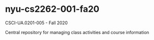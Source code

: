 # nyu-cs2262-001-fa20
CSCI-UA.0201-005 - Fall 2020

Central repository for managing class activities and course information
